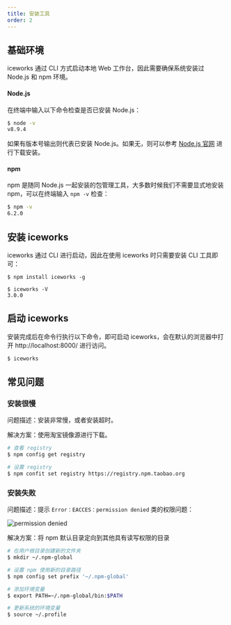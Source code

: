 ```yaml
---
title: 安装工具
order: 2
---
```


## 基础环境

iceworks 通过 CLI 方式启动本地 Web 工作台，因此需要确保系统安装过 Node.js 和 npm 环境。

#### Node.js 

在终端中输入以下命令检查是否已安装 Node.js：

```bash
$ node -v
v8.9.4
```

如果有版本号输出则代表已安装 Node.js。如果无，则可以参考 [Node.js 官网](https://nodejs.org/en/)  进行下载安装。

#### npm

npm 是随同 Node.js 一起安装的包管理工具，大多数时候我们不需要显式地安装 npm，可以在终端输入 `npm -v` 检查：

```bash
$ npm -v
6.2.0
```

## 安装 iceworks

iceworks 通过 CLI 进行启动，因此在使用 iceworks 时只需要安装 CLI 工具即可：

```
$ npm install iceworks -g

$ iceworks -V
3.0.0
```

## 启动 iceworks

安装完成后在命令行执行以下命令，即可启动 iceworks，会在默认的浏览器中打开 http://localhost:8000/ 进行访问。

```bash
$ iceworks
```

## 常见问题

### 安装很慢

问题描述：安装非常慢，或者安装超时。

解决方案：使用淘宝镜像源进行下载。

```bash
# 查看 registry
$ npm config get registry 

# 设置 registry
$ npm confit set registry https://registry.npm.taobao.org 
```

### 安装失败

问题描述：提示 `Error：EACCES：permission denied` 类的权限问题：

![permission denied](https://img.alicdn.com/tfs/TB19UhZcFT7gK0jSZFpXXaTkpXa-1992-682.png)

解决方案：将 npm 默认目录定向到其他具有读写权限的目录

```bash
# 在用户根目录创建新的文件夹
$ mkdir ~/.npm-global

# 设置 npm 使用新的目录路径
$ npm config set prefix '~/.npm-global'

# 添加环境变量
$ export PATH=~/.npm-global/bin:$PATH

# 更新系统的环境变量
$ source ~/.profile
```
